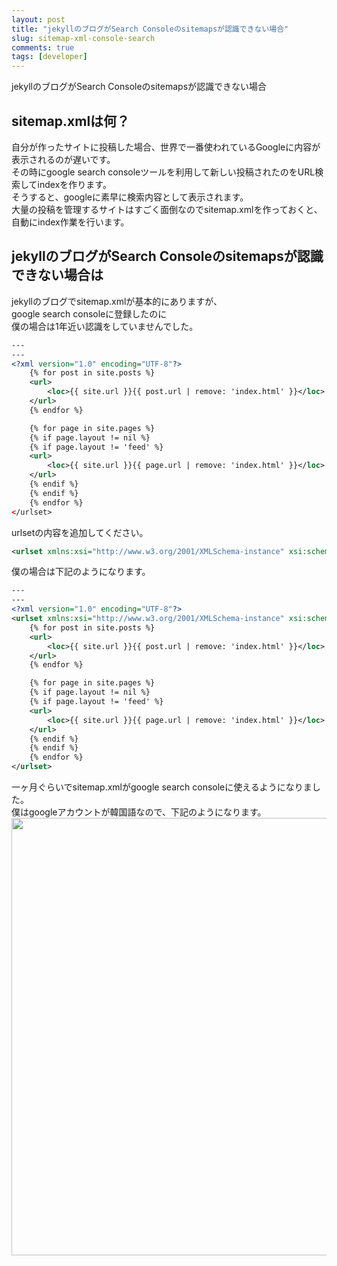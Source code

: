 ```yaml
---
layout: post
title: "jekyllのブログがSearch Consoleのsitemapsが認識できない場合"
slug: sitemap-xml-console-search
comments: true
tags: [developer]
---
```

jekyllのブログがSearch Consoleのsitemapsが認識できない場合

## sitemap.xmlは何？
自分が作ったサイトに投稿した場合、世界で一番使われているGoogleに内容が表示されるのが遅いです。  
その時にgoogle search consoleツールを利用して新しい投稿されたのをURL検索してindexを作ります。  
そうすると、googleに素早に検索内容として表示されます。  
大量の投稿を管理するサイトはすごく面倒なのでsitemap.xmlを作っておくと、  
自動にindex作業を行います。　　

## jekyllのブログがSearch Consoleのsitemapsが認識できない場合は
jekyllのブログでsitemap.xmlが基本的にありますが、  
google search consoleに登録したのに  
僕の場合は1年近い認識をしていませんでした。　　

```xml
---
---
<?xml version="1.0" encoding="UTF-8"?>
    {% for post in site.posts %}
    <url>
        <loc>{{ site.url }}{{ post.url | remove: 'index.html' }}</loc>
    </url>
    {% endfor %}

    {% for page in site.pages %}
    {% if page.layout != nil %}
    {% if page.layout != 'feed' %}
    <url>
        <loc>{{ site.url }}{{ page.url | remove: 'index.html' }}</loc>
    </url>
    {% endif %}
    {% endif %}
    {% endfor %}
</urlset>
```


urlsetの内容を追加してください。    
```xml
<urlset xmlns:xsi="http://www.w3.org/2001/XMLSchema-instance" xsi:schemaLocation="http://www.sitemaps.org/schemas/sitemap/0.9 http://www.sitemaps.org/schemas/sitemap/0.9/sitemap.xsd" xmlns="http://www.sitemaps.org/schemas/sitemap/0.9">
```


僕の場合は下記のようになります。

```xml
---
---
<?xml version="1.0" encoding="UTF-8"?>
<urlset xmlns:xsi="http://www.w3.org/2001/XMLSchema-instance" xsi:schemaLocation="http://www.sitemaps.org/schemas/sitemap/0.9 http://www.sitemaps.org/schemas/sitemap/0.9/sitemap.xsd" xmlns="http://www.sitemaps.org/schemas/sitemap/0.9">
    {% for post in site.posts %}
    <url>
        <loc>{{ site.url }}{{ post.url | remove: 'index.html' }}</loc>
    </url>
    {% endfor %}

    {% for page in site.pages %}
    {% if page.layout != nil %}
    {% if page.layout != 'feed' %}
    <url>
        <loc>{{ site.url }}{{ page.url | remove: 'index.html' }}</loc>
    </url>
    {% endif %}
    {% endif %}
    {% endfor %}
</urlset>
```


一ヶ月ぐらいでsitemap.xmlがgoogle search consoleに使えるようになりました。  
僕はgoogleアカウントが韓国語なので、下記のようになります。  
<img src="https://drive.google.com/uc?export=view&id=1sE2UzWQMjmQ21s8MOkldFuLv7_-R8v9L"  width="700"> 